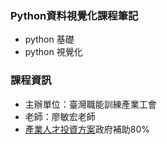 ### Python資料視覺化課程筆記
- python 基礎
- python 視覺化

### 課程資訊
- 主辦單位：臺灣職能訓練產業工會
- 老師：廖敏宏老師
- [產業人才投資方案](https://ojt.wda.gov.tw/ClassSearch)政府補助80%
